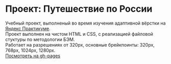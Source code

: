# Проект: Путешествие по России

Учебный проект, выполненый во время изучения адаптивной вёрстки на [Яндекс Практикуме](https://practicum.yandex.ru/).  
Проект выполнен на чистом HTML и CSS, с реализацией файловой стуктуры по методологии БЭМ.  
Работает на разрешениях от 320px, основные брейкпоинты: 320px, 768px, 1024px, 1280px.  
[Посмотреть на gh-pages](https://raneren.github.io/russian-travel/)

